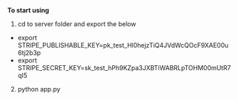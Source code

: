 
**To start using**

1) cd to server folder and export the below  

 - export STRIPE_PUBLISHABLE_KEY=pk_test_Hl0hejzTiQ4JVdWcQOcF9XAE00u6tj2b3p
 - export STRIPE_SECRET_KEY=sk_test_hPh9KZpa3JXBTiWABRLpTOHM00mUtR7qI5

2) python app.py
